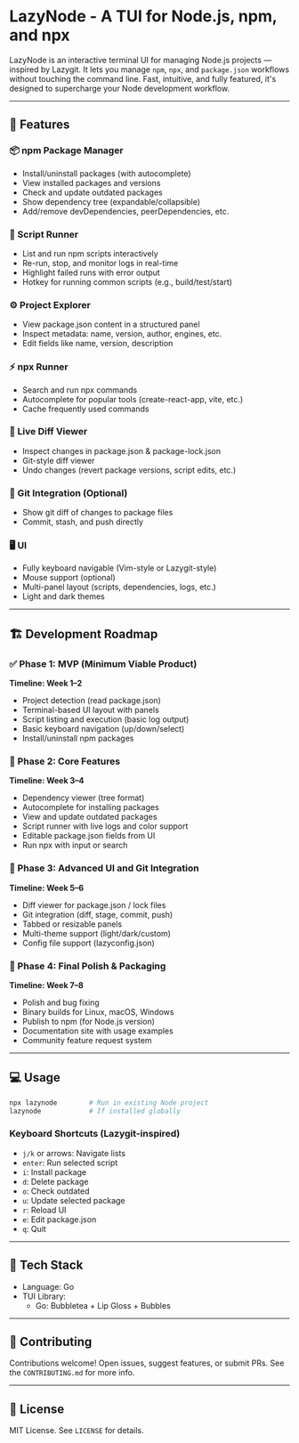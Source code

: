 # LazyNode - A TUI for Node.js, npm, and npx

LazyNode is an interactive terminal UI for managing Node.js projects — inspired by Lazygit. It lets you manage `npm`, `npx`, and `package.json` workflows without touching the command line. Fast, intuitive, and fully featured, it's designed to supercharge your Node development workflow.

---

## 🚀 Features

### 📦 npm Package Manager
- Install/uninstall packages (with autocomplete)
- View installed packages and versions
- Check and update outdated packages
- Show dependency tree (expandable/collapsible)
- Add/remove devDependencies, peerDependencies, etc.

### 🧪 Script Runner
- List and run npm scripts interactively
- Re-run, stop, and monitor logs in real-time
- Highlight failed runs with error output
- Hotkey for running common scripts (e.g., build/test/start)

### ⚙️ Project Explorer
- View package.json content in a structured panel
- Inspect metadata: name, version, author, engines, etc.
- Edit fields like name, version, description

### ⚡ npx Runner
- Search and run npx commands
- Autocomplete for popular tools (create-react-app, vite, etc.)
- Cache frequently used commands

### 🔁 Live Diff Viewer
- Inspect changes in package.json & package-lock.json
- Git-style diff viewer
- Undo changes (revert package versions, script edits, etc.)

### 🧩 Git Integration (Optional)
- Show git diff of changes to package files
- Commit, stash, and push directly

### 🖥️ UI
- Fully keyboard navigable (Vim-style or Lazygit-style)
- Mouse support (optional)
- Multi-panel layout (scripts, dependencies, logs, etc.)
- Light and dark themes

---

## 🏗 Development Roadmap

### ✅ Phase 1: MVP (Minimum Viable Product)
**Timeline: Week 1–2**
- Project detection (read package.json)
- Terminal-based UI layout with panels
- Script listing and execution (basic log output)
- Basic keyboard navigation (up/down/select)
- Install/uninstall npm packages

### 🚧 Phase 2: Core Features
**Timeline: Week 3–4**
- Dependency viewer (tree format)
- Autocomplete for installing packages
- View and update outdated packages
- Script runner with live logs and color support
- Editable package.json fields from UI
- Run npx with input or search

### 🔨 Phase 3: Advanced UI and Git Integration
**Timeline: Week 5–6**
- Diff viewer for package.json / lock files
- Git integration (diff, stage, commit, push)
- Tabbed or resizable panels
- Multi-theme support (light/dark/custom)
- Config file support (lazyconfig.json)

### 🌟 Phase 4: Final Polish & Packaging
**Timeline: Week 7–8**
- Polish and bug fixing
- Binary builds for Linux, macOS, Windows
- Publish to npm (for Node.js version)
- Documentation site with usage examples
- Community feature request system

---

## 💻 Usage

```bash
npx lazynode        # Run in existing Node project
lazynode            # If installed globally
```

### Keyboard Shortcuts (Lazygit-inspired)
- `j/k` or arrows: Navigate lists
- `enter`: Run selected script
- `i`: Install package
- `d`: Delete package
- `o`: Check outdated
- `u`: Update selected package
- `r`: Reload UI
- `e`: Edit package.json
- `q`: Quit

---

## 🧰 Tech Stack

- Language: Go
- TUI Library:
  - Go: Bubbletea + Lip Gloss + Bubbles

---

## 🤝 Contributing

Contributions welcome! Open issues, suggest features, or submit PRs. See the `CONTRIBUTING.md` for more info.

---

## 📄 License

MIT License. See `LICENSE` for details.


